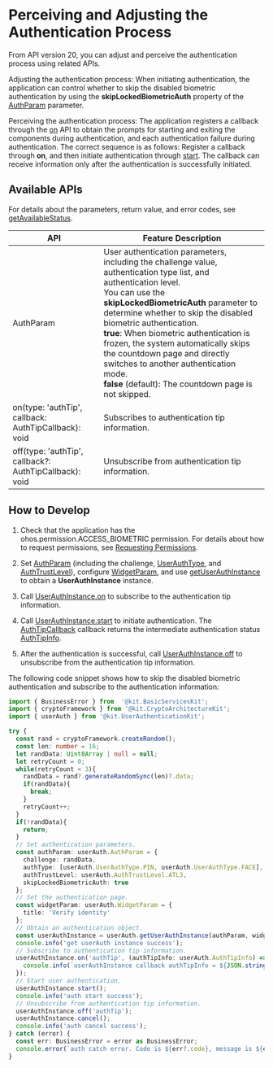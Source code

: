 # Perceiving and Adjusting the Authentication Process

<!--Kit: User Authentication Kit-->
<!--Subsystem: UserIAM-->
<!--Owner: @WALL_EYE-->
<!--Designer: @lichangting518-->
<!--Tester: @jane_lz-->
<!--Adviser: @zengyawen-->

From API version 20, you can adjust and perceive the authentication process using related APIs.

Adjusting the authentication process: When initiating authentication, the application can control whether to skip the disabled biometric authentication by using the **skipLockedBiometricAuth** property of the [AuthParam](../../reference/apis-user-authentication-kit/js-apis-useriam-userauth.md#authparam10) parameter.

Perceiving the authentication process: The application registers a callback through the [on](../../reference/apis-user-authentication-kit/js-apis-useriam-userauth.md#on20) API to obtain the prompts for starting and exiting the components during authentication, and each authentication failure during authentication. The correct sequence is as follows: Register a callback through **on**, and then initiate authentication through [start](../../reference/apis-user-authentication-kit/js-apis-useriam-userauth.md#start10). The callback can receive information only after the authentication is successfully initiated.

## Available APIs

For details about the parameters, return value, and error codes, see [getAvailableStatus](../../reference/apis-user-authentication-kit/js-apis-useriam-userauth.md).

| API| Feature Description| 
| ------- | ------- |
| AuthParam | User authentication parameters, including the challenge value, authentication type list, and authentication level.<br>You can use the **skipLockedBiometricAuth** parameter to determine whether to skip the disabled biometric authentication.<br>**true**: When biometric authentication is frozen, the system automatically skips the countdown page and directly switches to another authentication mode.<br>**false** (default): The countdown page is not skipped.|
| on(type: 'authTip', callback: AuthTipCallback): void | Subscribes to authentication tip information.| 
| off(type: 'authTip', callback?: AuthTipCallback): void | Unsubscribe from authentication tip information.| 

## How to Develop

1. Check that the application has the ohos.permission.ACCESS_BIOMETRIC permission. For details about how to request permissions, see [Requesting Permissions](prerequisites.md#requesting-permissions).

2. Set [AuthParam](../../reference/apis-user-authentication-kit/js-apis-useriam-userauth.md#authparam10) (including the challenge, [UserAuthType](../../reference/apis-user-authentication-kit/js-apis-useriam-userauth.md#userauthtype8), and [AuthTrustLevel](../../reference/apis-user-authentication-kit/js-apis-useriam-userauth.md#authtrustlevel8)), configure [WidgetParam](../../reference/apis-user-authentication-kit/js-apis-useriam-userauth.md#widgetparam10), and use [getUserAuthInstance](../../reference/apis-user-authentication-kit/js-apis-useriam-userauth.md#userauthgetuserauthinstance10) to obtain a **UserAuthInstance** instance.

3. Call [UserAuthInstance.on](../../reference/apis-user-authentication-kit/js-apis-useriam-userauth.md#on20) to subscribe to the authentication tip information.

4. Call [UserAuthInstance.start](../../reference/apis-user-authentication-kit/js-apis-useriam-userauth.md#start10) to initiate authentication. The [AuthTipCallback](../../reference/apis-user-authentication-kit/js-apis-useriam-userauth.md#authtipcallback20) callback returns the intermediate authentication status [AuthTipInfo](../../reference/apis-user-authentication-kit/js-apis-useriam-userauth.md#authtipinfo20).

5. After the authentication is successful, call [UserAuthInstance.off](../../reference/apis-user-authentication-kit/js-apis-useriam-userauth.md#off20) to unsubscribe from the authentication tip information.

The following code snippet shows how to skip the disabled biometric authentication and subscribe to the authentication information:

```ts
import { BusinessError } from  '@kit.BasicServicesKit';
import { cryptoFramework } from '@kit.CryptoArchitectureKit';
import { userAuth } from '@kit.UserAuthenticationKit';

try {
  const rand = cryptoFramework.createRandom();
  const len: number = 16;
  let randData: Uint8Array | null = null;
  let retryCount = 0;
  while(retryCount < 3){
    randData = rand?.generateRandomSync(len)?.data;
    if(randData){
      break;
    }
    retryCount++;
  }
  if(!randData){
    return;
  }
  // Set authentication parameters.
  const authParam: userAuth.AuthParam = {
    challenge: randData,
    authType: [userAuth.UserAuthType.PIN, userAuth.UserAuthType.FACE],
    authTrustLevel: userAuth.AuthTrustLevel.ATL3,
    skipLockedBiometricAuth: true
  };
  // Set the authentication page.
  const widgetParam: userAuth.WidgetParam = {
    title: 'Verify identity'
  };
  // Obtain an authentication object.
  const userAuthInstance = userAuth.getUserAuthInstance(authParam, widgetParam);
  console.info('get userAuth instance success');
  // Subscribe to authentication tip information.
  userAuthInstance.on('authTip', (authTipInfo: userAuth.AuthTipInfo) => {
    console.info(`userAuthInstance callback authTipInfo = ${JSON.stringify(authTipInfo)}`);
  });
  // Start user authentication.
  userAuthInstance.start();
  console.info('auth start success');
  // Unsubscribe from authentication tip information.
  userAuthInstance.off('authTip');
  userAuthInstance.cancel();
  console.info('auth cancel success');
} catch (error) {
  const err: BusinessError = error as BusinessError;
  console.error(`auth catch error. Code is ${err?.code}, message is ${err?.message}`);
}
```
<!-- [perceive-adjust-authentication-process](https://gitcode.com/openharmony/applications_app_samples/blob/master/code/DocsSample/UserAuthentication/entry/src/main/ets/pages/Index.ets) -->
